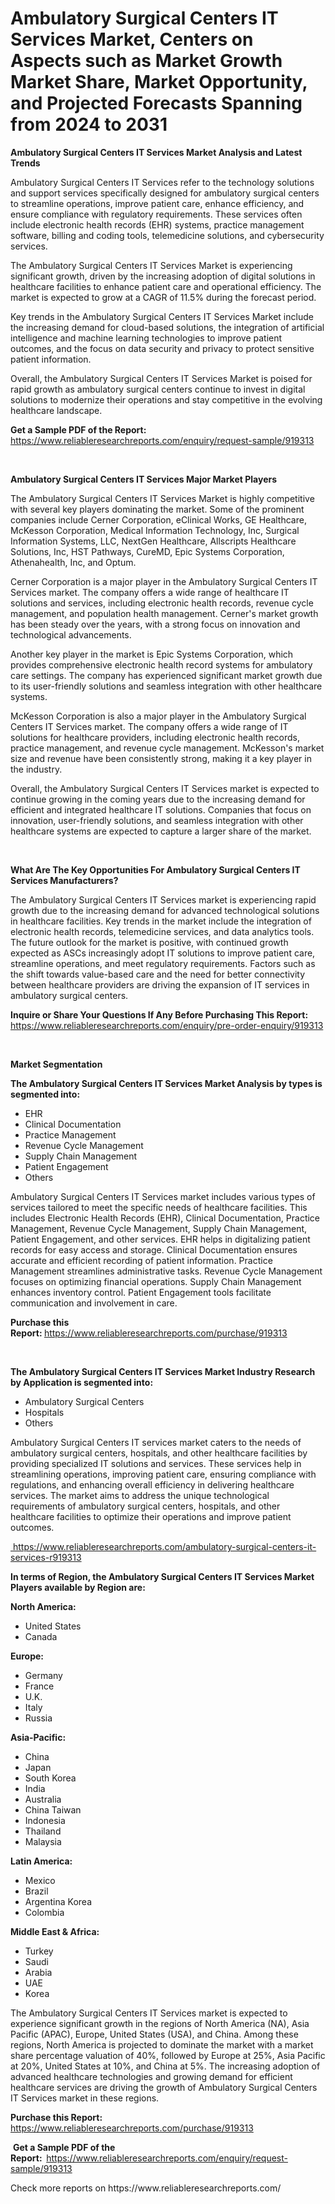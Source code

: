 <p><h1>Ambulatory Surgical Centers IT Services Market, Centers on Aspects such as Market Growth Market Share, Market Opportunity, and Projected Forecasts Spanning from 2024 to 2031</h1></p><p><strong>Ambulatory Surgical Centers IT Services Market Analysis and Latest Trends</strong></p>
<p><p>Ambulatory Surgical Centers IT Services refer to the technology solutions and support services specifically designed for ambulatory surgical centers to streamline operations, improve patient care, enhance efficiency, and ensure compliance with regulatory requirements. These services often include electronic health records (EHR) systems, practice management software, billing and coding tools, telemedicine solutions, and cybersecurity services.</p><p>The Ambulatory Surgical Centers IT Services Market is experiencing significant growth, driven by the increasing adoption of digital solutions in healthcare facilities to enhance patient care and operational efficiency. The market is expected to grow at a CAGR of 11.5% during the forecast period.</p><p>Key trends in the Ambulatory Surgical Centers IT Services Market include the increasing demand for cloud-based solutions, the integration of artificial intelligence and machine learning technologies to improve patient outcomes, and the focus on data security and privacy to protect sensitive patient information.</p><p>Overall, the Ambulatory Surgical Centers IT Services Market is poised for rapid growth as ambulatory surgical centers continue to invest in digital solutions to modernize their operations and stay competitive in the evolving healthcare landscape.</p></p>
<p><strong>Get a Sample PDF of the Report:&nbsp;</strong> <a href="https://www.reliableresearchreports.com/enquiry/request-sample/919313">https://www.reliableresearchreports.com/enquiry/request-sample/919313</a></p>
<p>&nbsp;</p>
<p><strong>Ambulatory Surgical Centers IT Services Major Market Players</strong></p>
<p><p>The Ambulatory Surgical Centers IT Services Market is highly competitive with several key players dominating the market. Some of the prominent companies include Cerner Corporation, eClinical Works, GE Healthcare, McKesson Corporation, Medical Information Technology, Inc, Surgical Information Systems, LLC, NextGen Healthcare, Allscripts Healthcare Solutions, Inc, HST Pathways, CureMD, Epic Systems Corporation, Athenahealth, Inc, and Optum.</p><p>Cerner Corporation is a major player in the Ambulatory Surgical Centers IT Services market. The company offers a wide range of healthcare IT solutions and services, including electronic health records, revenue cycle management, and population health management. Cerner's market growth has been steady over the years, with a strong focus on innovation and technological advancements.</p><p>Another key player in the market is Epic Systems Corporation, which provides comprehensive electronic health record systems for ambulatory care settings. The company has experienced significant market growth due to its user-friendly solutions and seamless integration with other healthcare systems.</p><p>McKesson Corporation is also a major player in the Ambulatory Surgical Centers IT Services market. The company offers a wide range of IT solutions for healthcare providers, including electronic health records, practice management, and revenue cycle management. McKesson's market size and revenue have been consistently strong, making it a key player in the industry.</p><p>Overall, the Ambulatory Surgical Centers IT Services market is expected to continue growing in the coming years due to the increasing demand for efficient and integrated healthcare IT solutions. Companies that focus on innovation, user-friendly solutions, and seamless integration with other healthcare systems are expected to capture a larger share of the market.</p></p>
<p>&nbsp;</p>
<p><strong>What Are The Key Opportunities For Ambulatory Surgical Centers IT Services Manufacturers?</strong></p>
<p><p>The Ambulatory Surgical Centers IT Services market is experiencing rapid growth due to the increasing demand for advanced technological solutions in healthcare facilities. Key trends in the market include the integration of electronic health records, telemedicine services, and data analytics tools. The future outlook for the market is positive, with continued growth expected as ASCs increasingly adopt IT solutions to improve patient care, streamline operations, and meet regulatory requirements. Factors such as the shift towards value-based care and the need for better connectivity between healthcare providers are driving the expansion of IT services in ambulatory surgical centers.</p></p>
<p><strong>Inquire or Share Your Questions If Any Before Purchasing This Report:</strong> <a href="https://www.reliableresearchreports.com/enquiry/pre-order-enquiry/919313">https://www.reliableresearchreports.com/enquiry/pre-order-enquiry/919313</a></p>
<p>&nbsp;</p>
<p><strong>Market Segmentation</strong></p>
<p><strong>The Ambulatory Surgical Centers IT Services Market Analysis by types is segmented into:</strong></p>
<p><ul><li>EHR</li><li>Clinical Documentation</li><li>Practice Management</li><li>Revenue Cycle Management</li><li>Supply Chain Management</li><li>Patient Engagement</li><li>Others</li></ul></p>
<p><p>Ambulatory Surgical Centers IT Services market includes various types of services tailored to meet the specific needs of healthcare facilities. This includes Electronic Health Records (EHR), Clinical Documentation, Practice Management, Revenue Cycle Management, Supply Chain Management, Patient Engagement, and other services. EHR helps in digitalizing patient records for easy access and storage. Clinical Documentation ensures accurate and efficient recording of patient information. Practice Management streamlines administrative tasks. Revenue Cycle Management focuses on optimizing financial operations. Supply Chain Management enhances inventory control. Patient Engagement tools facilitate communication and involvement in care.</p></p>
<p><strong>Purchase this Report:&nbsp;</strong><a href="https://www.reliableresearchreports.com/purchase/919313">https://www.reliableresearchreports.com/purchase/919313</a></p>
<p>&nbsp;</p>
<p><strong>The Ambulatory Surgical Centers IT Services Market Industry Research by Application is segmented into:</strong></p>
<p><ul><li>Ambulatory Surgical Centers</li><li>Hospitals</li><li>Others</li></ul></p>
<p><p>Ambulatory Surgical Centers IT services market caters to the needs of ambulatory surgical centers, hospitals, and other healthcare facilities by providing specialized IT solutions and services. These services help in streamlining operations, improving patient care, ensuring compliance with regulations, and enhancing overall efficiency in delivering healthcare services. The market aims to address the unique technological requirements of ambulatory surgical centers, hospitals, and other healthcare facilities to optimize their operations and improve patient outcomes.</p></p>
<p><a href="https://www.reliableresearchreports.com/ambulatory-surgical-centers-it-services-r919313">&nbsp;https://www.reliableresearchreports.com/ambulatory-surgical-centers-it-services-r919313</a></p>
<p><strong>In terms of Region, the Ambulatory Surgical Centers IT Services Market Players available by Region are:</strong></p>
<p>
    <p> <strong> North America: </strong>
        <ul>
            <li>United States</li>
            <li>Canada</li>
        </ul>
        </p> 
    <p> <strong> Europe: </strong>
        <ul>
            <li>Germany</li>
            <li>France</li>
            <li>U.K.</li>
            <li>Italy</li>
            <li>Russia</li>
        </ul>
        </p> 
    <p> <strong> Asia-Pacific: </strong>
        <ul>
            <li>China</li>
            <li>Japan</li>
            <li>South Korea</li>
            <li>India</li>
            <li>Australia</li>
            <li>China Taiwan</li>
            <li>Indonesia</li>
            <li>Thailand</li>
            <li>Malaysia</li>
        </ul>
        </p> 
    <p> <strong> Latin America: </strong>
        <ul>
            <li>Mexico</li>
            <li>Brazil</li>
            <li>Argentina Korea</li>
            <li>Colombia</li>
        </ul>
        </p> 
    <p> <strong> Middle East & Africa: </strong>
        <ul>
            <li>Turkey</li>
            <li>Saudi</li>
            <li>Arabia</li>
            <li>UAE</li>
            <li>Korea</li>
        </ul>
    </p>
    </p>
<p><p>The Ambulatory Surgical Centers IT Services market is expected to experience significant growth in the regions of North America (NA), Asia Pacific (APAC), Europe, United States (USA), and China. Among these regions, North America is projected to dominate the market with a market share percentage valuation of 40%, followed by Europe at 25%, Asia Pacific at 20%, United States at 10%, and China at 5%. The increasing adoption of advanced healthcare technologies and growing demand for efficient healthcare services are driving the growth of Ambulatory Surgical Centers IT Services market in these regions.</p></p>
<p><strong>Purchase this Report: </strong><a href="https://www.reliableresearchreports.com/purchase/919313">https://www.reliableresearchreports.com/purchase/919313</a></p>
<p>&nbsp;<strong>Get a Sample PDF of the Report:&nbsp;&nbsp;</strong><a href="https://www.reliableresearchreports.com/enquiry/request-sample/919313">https://www.reliableresearchreports.com/enquiry/request-sample/919313</a></p>
<p><strong></strong></p>
<p>Check more reports on https://www.reliableresearchreports.com/</p>